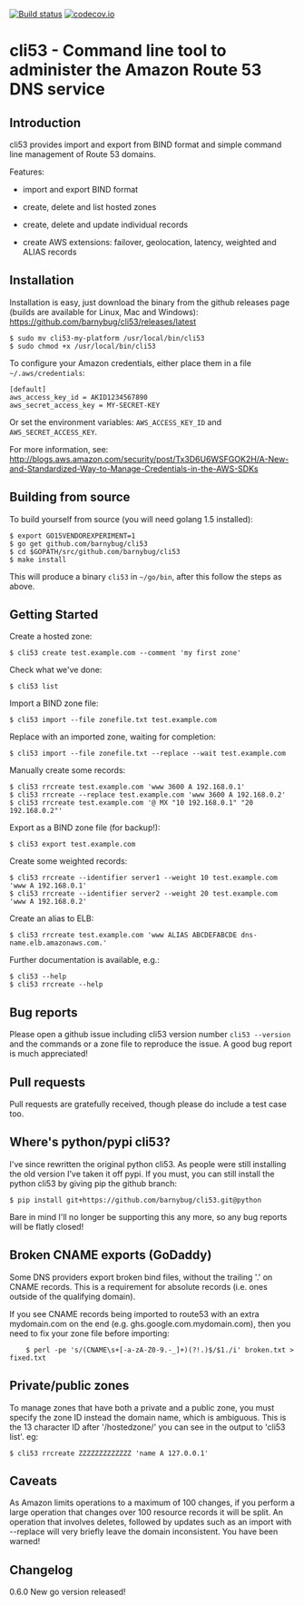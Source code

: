 [![Build status](https://secure.travis-ci.org/barnybug/cli53.png?branch=master)](https://secure.travis-ci.org/barnybug/cli53) [![codecov.io](http://codecov.io/github/barnybug/cli53/coverage.svg?branch=master)](http://codecov.io/github/barnybug/cli53?branch=master)

# cli53 - Command line tool to administer the Amazon Route 53 DNS service

## Introduction

cli53 provides import and export from BIND format and simple command line management of
Route 53 domains.

Features:

- import and export BIND format

- create, delete and list hosted zones

- create, delete and update individual records

- create AWS extensions: failover, geolocation, latency, weighted and ALIAS records

## Installation

Installation is easy, just download the binary from the github releases page (builds are available for Linux, Mac and Windows):
https://github.com/barnybug/cli53/releases/latest

    $ sudo mv cli53-my-platform /usr/local/bin/cli53
    $ sudo chmod +x /usr/local/bin/cli53

To configure your Amazon credentials, either place them in a file `~/.aws/credentials`:

	[default]
	aws_access_key_id = AKID1234567890
	aws_secret_access_key = MY-SECRET-KEY

Or set the environment variables: `AWS_ACCESS_KEY_ID` and `AWS_SECRET_ACCESS_KEY`.

For more information, see: http://blogs.aws.amazon.com/security/post/Tx3D6U6WSFGOK2H/A-New-and-Standardized-Way-to-Manage-Credentials-in-the-AWS-SDKs

## Building from source

To build yourself from source (you will need golang 1.5 installed):

    $ export GO15VENDOREXPERIMENT=1
    $ go get github.com/barnybug/cli53
    $ cd $GOPATH/src/github.com/barnybug/cli53
    $ make install

This will produce a binary `cli53` in `~/go/bin`, after this follow the steps as above.

## Getting Started

Create a hosted zone:

	$ cli53 create test.example.com --comment 'my first zone'

Check what we've done:

	$ cli53 list

Import a BIND zone file:

	$ cli53 import --file zonefile.txt test.example.com

Replace with an imported zone, waiting for completion:

	$ cli53 import --file zonefile.txt --replace --wait test.example.com

Manually create some records:

	$ cli53 rrcreate test.example.com 'www 3600 A 192.168.0.1'
	$ cli53 rrcreate --replace test.example.com 'www 3600 A 192.168.0.2'
	$ cli53 rrcreate test.example.com '@ MX "10 192.168.0.1" "20 192.168.0.2"'

Export as a BIND zone file (for backup!):

	$ cli53 export test.example.com

Create some weighted records:

	$ cli53 rrcreate --identifier server1 --weight 10 test.example.com 'www A 192.168.0.1'
	$ cli53 rrcreate --identifier server2 --weight 20 test.example.com 'www A 192.168.0.2'

Create an alias to ELB:

	$ cli53 rrcreate test.example.com 'www ALIAS ABCDEFABCDE dns-name.elb.amazonaws.com.'

Further documentation is available, e.g.:

	$ cli53 --help
	$ cli53 rrcreate --help

## Bug reports

Please open a github issue including cli53 version number `cli53 --version`
and the commands or a zone file to reproduce the issue. A good bug report is
much appreciated!

## Pull requests

Pull requests are gratefully received, though please do include a test case
too.

## Where's python/pypi cli53?

I've since rewritten the original python cli53. As people were still
installing the old version I've taken it off pypi. If you must, you can still
install the python cli53 by giving pip the github branch:

	$ pip install git+https://github.com/barnybug/cli53.git@python

Bare in mind I'll no longer be supporting this any more, so any bug reports
will be flatly closed!

## Broken CNAME exports (GoDaddy)

Some DNS providers export broken bind files, without the trailing '.'
on CNAME records. This is a requirement for absolute records
(i.e. ones outside of the qualifying domain).

If you see CNAME records being imported to route53 with an extra
mydomain.com on the end (e.g. ghs.google.com.mydomain.com), then you
need to fix your zone file before importing:

        $ perl -pe 's/(CNAME\s+[-a-zA-Z0-9.-_]+)(?!.)$/$1./i' broken.txt > fixed.txt

## Private/public zones

To manage zones that have both a private and a public zone, you must specify the
zone ID instead the domain name, which is ambiguous. This is the 13 character ID
after '/hostedzone/' you can see in the output to 'cli53 list'. eg:

    $ cli53 rrcreate ZZZZZZZZZZZZZ 'name A 127.0.0.1'

Caveats
-------
As Amazon limits operations to a maximum of 100 changes, if you
perform a large operation that changes over 100 resource records it
will be split. An operation that involves deletes, followed by updates
such as an import with --replace will very briefly leave the domain
inconsistent. You have been warned!

Changelog
---------
0.6.0 New go version released!
